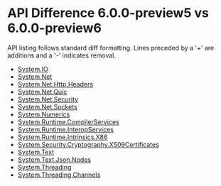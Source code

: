 # API Difference 6.0.0-preview5 vs 6.0.0-preview6

API listing follows standard diff formatting. Lines preceded by a '+' are
additions and a '-' indicates removal.

* [System.IO](6.0-preview6_System.IO.md)
* [System.Net](6.0-preview6_System.Net.md)
* [System.Net.Http.Headers](6.0-preview6_System.Net.Http.Headers.md)
* [System.Net.Quic](6.0-preview6_System.Net.Quic.md)
* [System.Net.Security](6.0-preview6_System.Net.Security.md)
* [System.Net.Sockets](6.0-preview6_System.Net.Sockets.md)
* [System.Numerics](6.0-preview6_System.Numerics.md)
* [System.Runtime.CompilerServices](6.0-preview6_System.Runtime.CompilerServices.md)
* [System.Runtime.InteropServices](6.0-preview6_System.Runtime.InteropServices.md)
* [System.Runtime.Intrinsics.X86](6.0-preview6_System.Runtime.Intrinsics.X86.md)
* [System.Security.Cryptography.X509Certificates](6.0-preview6_System.Security.Cryptography.X509Certificates.md)
* [System.Text](6.0-preview6_System.Text.md)
* [System.Text.Json.Nodes](6.0-preview6_System.Text.Json.Nodes.md)
* [System.Threading](6.0-preview6_System.Threading.md)
* [System.Threading.Channels](6.0-preview6_System.Threading.Channels.md)